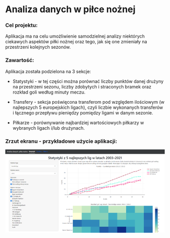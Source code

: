 # Analiza danych w piłce nożnej

### Cel projektu:
Aplikacja ma na celu umożliwienie samodzielnej analizy niektórych ciekawych aspektów piłki nożnej oraz tego, jak się one zmieniały na przestrzeni kolejnych sezonów.

### Zawartość:
Aplikacja została podzielona na 3 sekcje:

- Statystyki - w tej części można porównać liczby punktów danej drużyny na przestrzeni sezonu, liczby zdobytych i straconych bramek oraz rozkład goli według minuty meczu.

- Transfery - sekcja poświęcona transferom pod względem ilościowym (w najlepszych 5 europejskich ligach), czyli liczbie wykonanych transferów i łącznego przepływu pieniędzy pomiędzy ligami w danym sezonie.

- Piłkarze - porównywanie najbardziej wartościowych piłkarzy w wybranych ligach i/lub drużynach.

### Zrzut ekranu - przykładowe użycie aplikacji:
![image](screenshot.png)